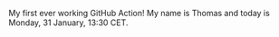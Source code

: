 My first ever working GitHub Action!
My name is Thomas and today is Monday, 31 January, 13:30 CET. 
